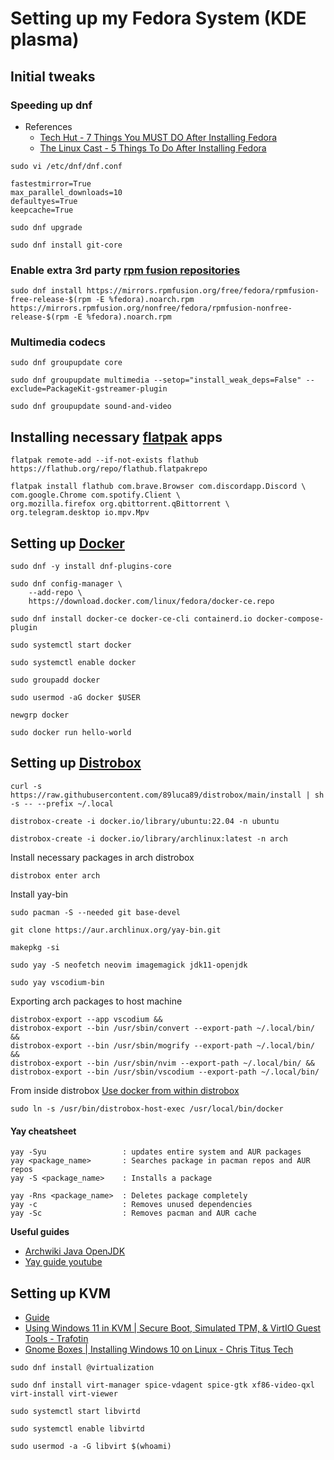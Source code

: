 # Setting up my Fedora System (KDE plasma)

## Initial tweaks

### Speeding up dnf

- References
  - [Tech Hut - 7 Things You MUST DO After Installing Fedora](https://youtu.be/RrRpXs2pkzg)
  - [The Linux Cast - 5 Things To Do After Installing Fedora](https://youtu.be/DEAzqHz9LPs)

```
sudo vi /etc/dnf/dnf.conf
```

```
fastestmirror=True
max_parallel_downloads=10
defaultyes=True
keepcache=True
```

```
sudo dnf upgrade
```

```
sudo dnf install git-core
```

### Enable extra 3rd party [rpm fusion repositories](https://rpmfusion.org/Configuration)
```
sudo dnf install https://mirrors.rpmfusion.org/free/fedora/rpmfusion-free-release-$(rpm -E %fedora).noarch.rpm https://mirrors.rpmfusion.org/nonfree/fedora/rpmfusion-nonfree-release-$(rpm -E %fedora).noarch.rpm
```

### Multimedia codecs
```
sudo dnf groupupdate core
```
```
sudo dnf groupupdate multimedia --setop="install_weak_deps=False" --exclude=PackageKit-gstreamer-plugin
```
```
sudo dnf groupupdate sound-and-video
```

## Installing necessary [flatpak](https://flatpak.org/setup/Fedora) apps
```
flatpak remote-add --if-not-exists flathub https://flathub.org/repo/flathub.flatpakrepo
```

```
flatpak install flathub com.brave.Browser com.discordapp.Discord \
com.google.Chrome com.spotify.Client \
org.mozilla.firefox org.qbittorrent.qBittorrent \
org.telegram.desktop io.mpv.Mpv
```

## Setting up [Docker](https://docs.docker.com/engine/install/fedora/)
```
sudo dnf -y install dnf-plugins-core
```

```
sudo dnf config-manager \
    --add-repo \
    https://download.docker.com/linux/fedora/docker-ce.repo
```

```
sudo dnf install docker-ce docker-ce-cli containerd.io docker-compose-plugin
```

```
sudo systemctl start docker
```
```
sudo systemctl enable docker
```

```
sudo groupadd docker
```
```
sudo usermod -aG docker $USER
```
```
newgrp docker
```

```
sudo docker run hello-world
```

## Setting up [Distrobox](https://github.com/89luca89/distrobox) 
```
curl -s https://raw.githubusercontent.com/89luca89/distrobox/main/install | sh -s -- --prefix ~/.local
```

```
distrobox-create -i docker.io/library/ubuntu:22.04 -n ubuntu
```

```
distrobox-create -i docker.io/library/archlinux:latest -n arch
```

Install necessary packages in arch distrobox
```
distrobox enter arch
```

Install yay-bin
```
sudo pacman -S --needed git base-devel
```
```
git clone https://aur.archlinux.org/yay-bin.git
```
```
makepkg -si
```
```
sudo yay -S neofetch neovim imagemagick jdk11-openjdk
```
```
sudo yay vscodium-bin
```

Exporting arch packages to host machine
```
distrobox-export --app vscodium &&
distrobox-export --bin /usr/sbin/convert --export-path ~/.local/bin/ &&
distrobox-export --bin /usr/sbin/mogrify --export-path ~/.local/bin/ &&
distrobox-export --bin /usr/sbin/nvim --export-path ~/.local/bin/ &&
distrobox-export --bin /usr/sbin/vscodium --export-path ~/.local/bin/
```

From inside distrobox [Use docker from within distrobox](https://github.com/89luca89/distrobox/blob/main/docs/useful_tips.md#using-podman-or-docker-inside-a-distrobox)
```
sudo ln -s /usr/bin/distrobox-host-exec /usr/local/bin/docker
```

#### Yay cheatsheet
```
yay -Syu                 : updates entire system and AUR packages
yay <package_name>       : Searches package in pacman repos and AUR repos
yay -S <package_name>    : Installs a package

yay -Rns <package_name>  : Deletes package completely
yay -c                   : Removes unused dependencies
yay -Sc                  : Removes pacman and AUR cache
```

**Useful guides**
- [Archwiki Java OpenJDK](https://wiki.archlinux.org/title/java)
- [Yay guide youtube](https://youtu.be/NzNuFN9hqjI)


## Setting up KVM 
- [Guide](https://fedoramagazine.org/full-virtualization-system-on-fedora-workstation-30/)
- [Using Windows 11 in KVM | Secure Boot, Simulated TPM, & VirtIO Guest Tools - Trafotin](https://youtu.be/i-OHcENVMG0)
- [Gnome Boxes | Installing Windows 10 on Linux - Chris Titus Tech](https://youtu.be/c1c5wiQhgZU)

```
sudo dnf install @virtualization
```
```
sudo dnf install virt-manager spice-vdagent spice-gtk xf86-video-qxl virt-install virt-viewer
```
```
sudo systemctl start libvirtd
```
```
sudo systemctl enable libvirtd
```
```
sudo usermod -a -G libvirt $(whoami)
```
